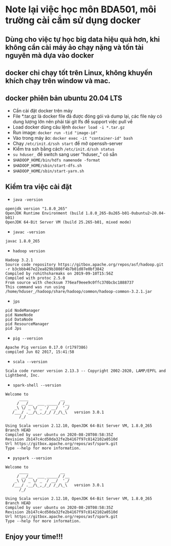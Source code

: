 # Note lại việc học môn BDA501, môi trường cài cắm sử dụng docker 
## Dùng cho việc tự học big data hiệu quả hơn, khi không cần cài máy ảo chạy nặng và tốn tài nguyên mà dựa vào docker
## docker chỉ chạy tốt trên Linux, không khuyến khích chạy trên window và mac.
## docker phiên bản ubuntu 20.04 LTS

- Cần cài đặt docker trên máy
- File \*.tar.gz là docker file đã được đóng gói và dump lại, các file này có dung lượng lớn nên phải tải git lfs để support việc pull về
- Load docker dùng câu lệnh ```docker load -i *.tar.gz```
- Run image: ```docker run -tid "image-id"```
- Vào trong máy ảo: ```docker exec -it "container-id" bash```
- Chạy ```/etc/init.d/ssh start``` để mở openssh-server
- Kiểm tra ssh bằng cách ```/etc/init.d/ssh status```
- ```su hduser_``` để switch sang user "hduser\_" có sẵn
- ```$HADOOP_HOME/bin/hdfs namenode -format```
- ```$HADOOP_HOME/sbin/start-dfs.sh```
- ```$HADOOP_HOME/sbin/start-yarn.sh```

## Kiểm tra việc cài đặt
- ```java -version```
```
openjdk version "1.8.0_265"
OpenJDK Runtime Environment (build 1.8.0_265-8u265-b01-0ubuntu2~20.04-b01)
OpenJDK 64-Bit Server VM (build 25.265-b01, mixed mode)
```

- ```javac -version```
```
javac 1.8.0_265
```

- ```hadoop version```
```
Hadoop 3.2.1
Source code repository https://gitbox.apache.org/repos/asf/hadoop.git -r b3cbbb467e22ea829b3808f4b7b01d07e0bf3842
Compiled by rohithsharmaks on 2019-09-10T15:56Z
Compiled with protoc 2.5.0
From source with checksum 776eaf9eee9c0ffc370bcbc1888737
This command was run using /home/hduser_/hadoop/share/hadoop/common/hadoop-common-3.2.1.jar
```
- ```jps```
```
pid NodeManager
pid NameNode
pid DataNode
pid ResourceManager
pid Jps
```

- ```pig --version```
```
Apache Pig version 0.17.0 (r1797386) 
compiled Jun 02 2017, 15:41:58
```

- ```scala --version```
```
Scala code runner version 2.13.3 -- Copyright 2002-2020, LAMP/EPFL and Lightbend, Inc.
```

- ```spark-shell --version```
```
Welcome to
      ____              __
     / __/__  ___ _____/ /__
    _\ \/ _ \/ _ `/ __/  '_/
   /___/ .__/\_,_/_/ /_/\_\   version 3.0.1
      /_/
                        
Using Scala version 2.12.10, OpenJDK 64-Bit Server VM, 1.8.0_265
Branch HEAD
Compiled by user ubuntu on 2020-08-28T08:58:35Z
Revision 2b147c4cd50da32fe2b4167f97c8142102a0510d
Url https://gitbox.apache.org/repos/asf/spark.git
Type --help for more information.
```

- ```pyspark --version```
```
Welcome to
      ____              __
     / __/__  ___ _____/ /__
    _\ \/ _ \/ _ `/ __/  '_/
   /___/ .__/\_,_/_/ /_/\_\   version 3.0.1
      /_/
                        
Using Scala version 2.12.10, OpenJDK 64-Bit Server VM, 1.8.0_265
Branch HEAD
Compiled by user ubuntu on 2020-08-28T08:58:35Z
Revision 2b147c4cd50da32fe2b4167f97c8142102a0510d
Url https://gitbox.apache.org/repos/asf/spark.git
Type --help for more information.
```

## Enjoy your time!!!
